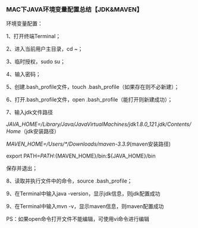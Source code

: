 ### MAC下JAVA环境变量配置总结【JDK&MAVEN】

环境变量配置：

1、打开终端Terminal；

2、进入当前用户主目录，cd ~；

3、临时授权，sudo su；

4、输入密码；

5、创建.bash_profile文件，touch .bash_profile（如果存在则不必新建）；

6、打开.bash_profile文件，open .bash_profile（能打开则新建成功）；

7、输入jdk文件路径

*JAVA_HOME=/Library/Java/JavaVirtualMachines/jdk1.8.0_121.jdk/Contents/Home*（jdk安装路径）

*MAVEN_HOME=/Users/\*/Downloads/maven-3.3.9*(maven安装路径)

 

export PATH=${PATH}:${MAVEN_HOME}/bin:${JAVA_HOME}/bin

保存并退出；

8、读取并执行文件中的命令，source .bash_profile；

 

9、在Terminal中输入java -version，显示jdk信息，则jdk配置成功

9、在Terminal中输入mvn -v，显示maven信息，则maven配置成功

 

PS：如果open命令打开文件不能编辑，可使用vi命令进行编辑